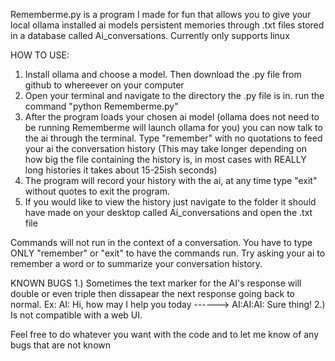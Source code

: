 Rememberme.py is a program I made for fun that allows you to give your local ollama installed ai models persistent memories through .txt files stored in a database called Ai_conversations. 
Currently only supports linux

HOW TO USE: 
1. Install ollama and choose a model. Then download the .py file from github to whereever on your computer
2. Open your terminal and navigate to the directory the .py file is in. run the command "python Rememberme.py"
3. After the program loads your chosen ai model (ollama does not need to be running Rememberme will launch ollama for you) you can now talk to the ai through the terminal. Type "remember" with no quotations to feed your ai the conversation history (This may take longer depending on how big the file containing the history is, in most cases with REALLY long histories it takes about 15-25ish seconds)
4. The program will record your history with the ai, at any time type "exit" without quotes to exit the program.
5. If you would like to view the history just navigate to the folder it should have made on your desktop called Ai_conversations and open the .txt file

Commands will not run in the context of a conversation. You have to type ONLY "remember" or "exit" to have the commands run. Try asking your ai to remember a word or to summarize your conversation history.

KNOWN BUGS
1.) Sometimes the text marker for the AI's response will double or even triple then dissapear the next response going back to normal. 
Ex: AI: Hi, how may I help you today ------> AI:AI:AI: Sure thing! 
2.) Is not compatible with a web UI.

Feel free to do whatever you want with the code and to let me know of any bugs that are not known
